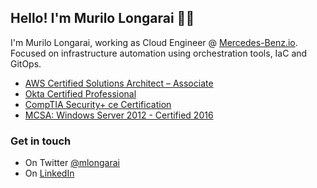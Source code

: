 ## Hello! I'm Murilo Longarai ✌🏼

I'm Murilo Longarai, working as Cloud Engineer @ [Mercedes-Benz.io](https://www.mercedes-benz.io/). Focused on infrastructure automation using orchestration tools, IaC and GitOps.

- [ AWS Certified Solutions Architect – Associate](https://www.youracclaim.com/badges/d09c4145-76c4-4c23-bcae-9dcd9dbdd0c3)
- [ Okta Certified Professional](https://www.youracclaim.com/badges/165a1e7c-8f7a-4fb6-9492-0ef1c8b3f22c)
- [ CompTIA Security+ ce Certification](https://www.youracclaim.com/badges/0c3d402b-434d-444f-b083-03f8a914a0e7)
- [ MCSA: Windows Server 2012 - Certified 2016](https://www.youracclaim.com/badges/ac48e866-9553-467d-91d6-ebe7665a9e8d)

### Get in touch

- On Twitter [@mlongarai](https://www.twitter.com/murilo_longarai)
- On [LinkedIn](https://www.linkedin.com/in/murilolongarai/)
